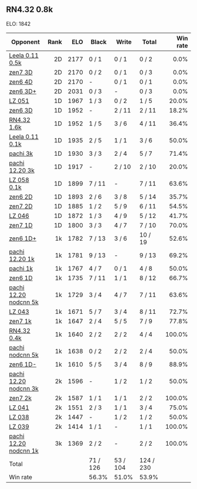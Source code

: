 ## RN4.32 0.8k ##

ELO: 1842

Opponent | Rank | ELO | Black | Write | Total | Win rate
---------|-----:|----:|-------|-------|-------|-------:
[Leela 0.11 0.5k](Leela%200.11%200.5k.md) | 2D | 2177 | 0 / 1 | 0 / 1 | 0 / 2 | 0.0%
[zen7 3D](zen7%203D.md) | 2D | 2170 | 0 / 2 | 0 / 1 | 0 / 3 | 0.0%
[zen6 4D](zen6%204D.md) | 2D | 2170 | - | 0 / 1 | 0 / 1 | 0.0%
[zen6 3D+](zen6%203D+.md) | 2D | 2031 | 0 / 3 | - | 0 / 3 | 0.0%
[LZ 051](LZ%20051.md) | 1D | 1967 | 1 / 3 | 0 / 2 | 1 / 5 | 20.0%
[zen6 3D](zen6%203D.md) | 1D | 1952 | - | 2 / 11 | 2 / 11 | 18.2%
[RN4.32 1.6k](RN4.32%201.6k.md) | 1D | 1952 | 1 / 5 | 3 / 6 | 4 / 11 | 36.4%
[Leela 0.11 0.1k](Leela%200.11%200.1k.md) | 1D | 1935 | 2 / 5 | 1 / 1 | 3 / 6 | 50.0%
[pachi 3k](pachi%203k.md) | 1D | 1930 | 3 / 3 | 2 / 4 | 5 / 7 | 71.4%
[pachi 12.20 3k](pachi%2012.20%203k.md) | 1D | 1917 | - | 2 / 10 | 2 / 10 | 20.0%
[LZ 058 0.1k](LZ%20058%200.1k.md) | 1D | 1899 | 7 / 11 | - | 7 / 11 | 63.6%
[zen6 2D](zen6%202D.md) | 1D | 1893 | 2 / 6 | 3 / 8 | 5 / 14 | 35.7%
[zen7 2D](zen7%202D.md) | 1D | 1885 | 1 / 2 | 5 / 9 | 6 / 11 | 54.5%
[LZ 046](LZ%20046.md) | 1D | 1872 | 1 / 3 | 4 / 9 | 5 / 12 | 41.7%
[zen7 1D](zen7%201D.md) | 1D | 1800 | 3 / 3 | 4 / 7 | 7 / 10 | 70.0%
[zen6 1D+](zen6%201D+.md) | 1k | 1782 | 7 / 13 | 3 / 6 | 10 / 19 | 52.6%
[pachi 12.20 1k](pachi%2012.20%201k.md) | 1k | 1781 | 9 / 13 | - | 9 / 13 | 69.2%
[pachi 1k](pachi%201k.md) | 1k | 1767 | 4 / 7 | 0 / 1 | 4 / 8 | 50.0%
[zen6 1D](zen6%201D.md) | 1k | 1735 | 7 / 11 | 1 / 1 | 8 / 12 | 66.7%
[pachi 12.20 nodcnn 5k](pachi%2012.20%20nodcnn%205k.md) | 1k | 1729 | 3 / 4 | 4 / 7 | 7 / 11 | 63.6%
[LZ 043](LZ%20043.md) | 1k | 1671 | 5 / 7 | 3 / 4 | 8 / 11 | 72.7%
[zen7 1k](zen7%201k.md) | 1k | 1647 | 2 / 4 | 5 / 5 | 7 / 9 | 77.8%
[RN4.32 0.4k](RN4.32%200.4k.md) | 1k | 1640 | 2 / 2 | 2 / 2 | 4 / 4 | 100.0%
[pachi nodcnn 5k](pachi%20nodcnn%205k.md) | 1k | 1638 | 0 / 2 | 2 / 2 | 2 / 4 | 50.0%
[zen6 1D-](zen6%201D-.md) | 1k | 1610 | 5 / 5 | 3 / 4 | 8 / 9 | 88.9%
[pachi 12.20 nodcnn 3k](pachi%2012.20%20nodcnn%203k.md) | 2k | 1596 | - | 1 / 2 | 1 / 2 | 50.0%
[zen7 2k](zen7%202k.md) | 2k | 1587 | 1 / 1 | 1 / 1 | 2 / 2 | 100.0%
[LZ 041](LZ%20041.md) | 2k | 1551 | 2 / 3 | 1 / 1 | 3 / 4 | 75.0%
[LZ 038](LZ%20038.md) | 2k | 1447 | - | 1 / 2 | 1 / 2 | 50.0%
[LZ 039](LZ%20039.md) | 2k | 1414 | 1 / 1 | - | 1 / 1 | 100.0%
[pachi 12.20 nodcnn 1k](pachi%2012.20%20nodcnn%201k.md) | 3k | 1369 | 2 / 2 | - | 2 / 2 | 100.0%
Total | | | 71 / 126 | 53 / 104 | 124 / 230 | 
Win rate| | | 56.3% | 51.0% | 53.9% | 
